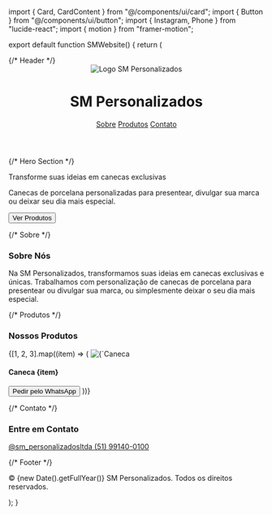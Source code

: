 import { Card, CardContent } from "@/components/ui/card"; import { Button } from "@/components/ui/button"; import { Instagram, Phone } from "lucide-react"; import { motion } from "framer-motion";

export default function SMWebsite() { return ( <div className="bg-pink-50 min-h-screen text-gray-800 font-poppins"> {/* Header */} <header className="flex justify-between items-center p-6 shadow-md bg-white"> <div className="flex items-center gap-2"> <img
src="/logo-sm.png"
alt="Logo SM Personalizados"
className="h-12 w-12 rounded-full"
/> <h1 className="text-xl font-bold text-pink-500">SM Personalizados</h1> </div> <nav className="flex gap-6 text-pink-600 font-medium"> <a href="#sobre">Sobre</a> <a href="#produtos">Produtos</a> <a href="#contato">Contato</a> </nav> </header>

{/* Hero Section */}
  <section className="text-center py-16 bg-gradient-to-r from-pink-100 to-pink-200">
    <motion.h2
      initial={{ opacity: 0, y: 20 }}
      animate={{ opacity: 1, y: 0 }}
      transition={{ duration: 0.8 }}
      className="text-3xl font-bold text-pink-600"
    >
      Transforme suas ideias em canecas exclusivas
    </motion.h2>
    <p className="mt-4 text-gray-600 max-w-xl mx-auto">
      Canecas de porcelana personalizadas para presentear, divulgar sua marca
      ou deixar seu dia mais especial.
    </p>
    <Button className="mt-6 bg-pink-500 hover:bg-pink-600 text-white px-6 py-2 rounded-2xl shadow-lg">
      Ver Produtos
    </Button>
  </section>

  {/* Sobre */}
  <section id="sobre" className="py-16 px-6 max-w-4xl mx-auto text-center">
    <h3 className="text-2xl font-bold text-pink-600 mb-4">Sobre Nós</h3>
    <p className="text-gray-700 leading-relaxed">
      Na SM Personalizados, transformamos suas ideias em canecas exclusivas e únicas.
      Trabalhamos com personalização de canecas de porcelana para presentear ou divulgar
      sua marca, ou simplesmente deixar o seu dia mais especial.
    </p>
  </section>

  {/* Produtos */}
  <section id="produtos" className="py-16 px-6 bg-white">
    <h3 className="text-2xl font-bold text-center text-pink-600 mb-8">Nossos Produtos</h3>
    <div className="grid grid-cols-1 md:grid-cols-3 gap-6 max-w-6xl mx-auto">
      {[1, 2, 3].map((item) => (
        <Card key={item} className="rounded-2xl shadow-md hover:shadow-lg">
          <CardContent className="p-4 flex flex-col items-center">
            <img
              src={`/caneca${item}.jpg`}
              alt={`Caneca ${item}`}
              className="rounded-xl w-full h-48 object-cover"
            />
            <h4 className="mt-4 font-semibold text-gray-700">Caneca {item}</h4>
            <Button className="mt-3 bg-pink-500 hover:bg-pink-600 text-white w-full rounded-xl">
              Pedir pelo WhatsApp
            </Button>
          </CardContent>
        </Card>
      ))}
    </div>
  </section>

  {/* Contato */}
  <section id="contato" className="py-16 px-6 bg-pink-50">
    <h3 className="text-2xl font-bold text-center text-pink-600 mb-6">Entre em Contato</h3>
    <div className="flex flex-col items-center gap-4">
      <a
        href="https://www.instagram.com/sm_personalizadosltda"
        target="_blank"
        className="flex items-center gap-2 text-pink-600 hover:underline"
      >
        <Instagram /> @sm_personalizadosltda
      </a>
      <a
        href="https://wa.me/5551991400100"
        target="_blank"
        className="flex items-center gap-2 text-pink-600 hover:underline"
      >
        <Phone /> (51) 99140-0100
      </a>
    </div>
  </section>

  {/* Footer */}
  <footer className="py-6 text-center text-gray-600 text-sm bg-white border-t">
    © {new Date().getFullYear()} SM Personalizados. Todos os direitos reservados.
  </footer>
</div>

); }
